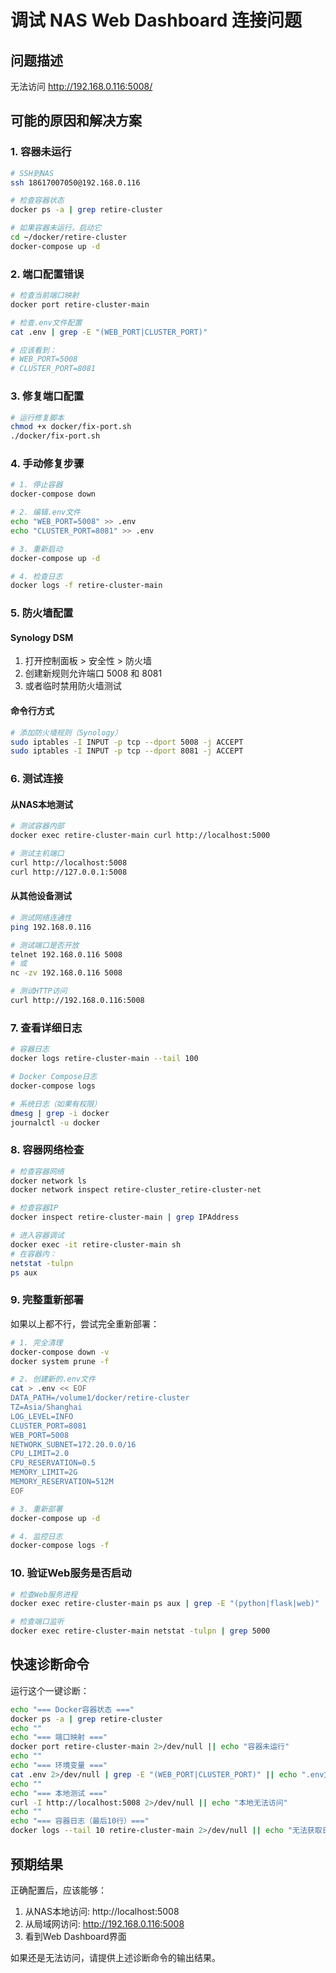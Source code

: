 # 调试 NAS Web Dashboard 连接问题

## 问题描述
无法访问 http://192.168.0.116:5008/

## 可能的原因和解决方案

### 1. 容器未运行
```bash
# SSH到NAS
ssh 18617007050@192.168.0.116

# 检查容器状态
docker ps -a | grep retire-cluster

# 如果容器未运行，启动它
cd ~/docker/retire-cluster
docker-compose up -d
```

### 2. 端口配置错误
```bash
# 检查当前端口映射
docker port retire-cluster-main

# 检查.env文件配置
cat .env | grep -E "(WEB_PORT|CLUSTER_PORT)"

# 应该看到：
# WEB_PORT=5008
# CLUSTER_PORT=8081
```

### 3. 修复端口配置
```bash
# 运行修复脚本
chmod +x docker/fix-port.sh
./docker/fix-port.sh
```

### 4. 手动修复步骤
```bash
# 1. 停止容器
docker-compose down

# 2. 编辑.env文件
echo "WEB_PORT=5008" >> .env
echo "CLUSTER_PORT=8081" >> .env

# 3. 重新启动
docker-compose up -d

# 4. 检查日志
docker logs -f retire-cluster-main
```

### 5. 防火墙配置

#### Synology DSM
1. 打开控制面板 > 安全性 > 防火墙
2. 创建新规则允许端口 5008 和 8081
3. 或者临时禁用防火墙测试

#### 命令行方式
```bash
# 添加防火墙规则（Synology）
sudo iptables -I INPUT -p tcp --dport 5008 -j ACCEPT
sudo iptables -I INPUT -p tcp --dport 8081 -j ACCEPT
```

### 6. 测试连接

#### 从NAS本地测试
```bash
# 测试容器内部
docker exec retire-cluster-main curl http://localhost:5000

# 测试主机端口
curl http://localhost:5008
curl http://127.0.0.1:5008
```

#### 从其他设备测试
```bash
# 测试网络连通性
ping 192.168.0.116

# 测试端口是否开放
telnet 192.168.0.116 5008
# 或
nc -zv 192.168.0.116 5008

# 测试HTTP访问
curl http://192.168.0.116:5008
```

### 7. 查看详细日志
```bash
# 容器日志
docker logs retire-cluster-main --tail 100

# Docker Compose日志
docker-compose logs

# 系统日志（如果有权限）
dmesg | grep -i docker
journalctl -u docker
```

### 8. 容器网络检查
```bash
# 检查容器网络
docker network ls
docker network inspect retire-cluster_retire-cluster-net

# 检查容器IP
docker inspect retire-cluster-main | grep IPAddress

# 进入容器调试
docker exec -it retire-cluster-main sh
# 在容器内：
netstat -tulpn
ps aux
```

### 9. 完整重新部署
如果以上都不行，尝试完全重新部署：

```bash
# 1. 完全清理
docker-compose down -v
docker system prune -f

# 2. 创建新的.env文件
cat > .env << EOF
DATA_PATH=/volume1/docker/retire-cluster
TZ=Asia/Shanghai
LOG_LEVEL=INFO
CLUSTER_PORT=8081
WEB_PORT=5008
NETWORK_SUBNET=172.20.0.0/16
CPU_LIMIT=2.0
CPU_RESERVATION=0.5
MEMORY_LIMIT=2G
MEMORY_RESERVATION=512M
EOF

# 3. 重新部署
docker-compose up -d

# 4. 监控日志
docker-compose logs -f
```

### 10. 验证Web服务是否启动
```bash
# 检查Web服务进程
docker exec retire-cluster-main ps aux | grep -E "(python|flask|web)"

# 检查端口监听
docker exec retire-cluster-main netstat -tulpn | grep 5000
```

## 快速诊断命令
运行这个一键诊断：
```bash
echo "=== Docker容器状态 ==="
docker ps -a | grep retire-cluster
echo ""
echo "=== 端口映射 ==="
docker port retire-cluster-main 2>/dev/null || echo "容器未运行"
echo ""
echo "=== 环境变量 ==="
cat .env 2>/dev/null | grep -E "(WEB_PORT|CLUSTER_PORT)" || echo ".env文件不存在"
echo ""
echo "=== 本地测试 ==="
curl -I http://localhost:5008 2>/dev/null || echo "本地无法访问"
echo ""
echo "=== 容器日志（最后10行）==="
docker logs --tail 10 retire-cluster-main 2>/dev/null || echo "无法获取日志"
```

## 预期结果
正确配置后，应该能够：
1. 从NAS本地访问: http://localhost:5008
2. 从局域网访问: http://192.168.0.116:5008
3. 看到Web Dashboard界面

如果还是无法访问，请提供上述诊断命令的输出结果。